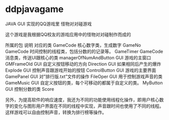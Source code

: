 # ddpjavagame
JAVA GUI 实现的QQ游戏里 怪物对对碰游戏

这个游戏是我根据QQ校友的游戏应用中的怪物对对碰制作而成的

所属的包	说明	                                  对应的类
GameCode	核心数字类，生成数字	                  GameNo
GameCode	时间控制的线程类，包括分数的的记录等。	GameTimer
GameCode	消息类，传送UI跟核心的类	              managerOfNumAndButton
GUI	      游戏的主窗口	                          GMFrameOld
GUI	      自定义按钮移动的方向	                  Direction
GUI	      如果相同后产生的爆炸	                  Explode
GUI	      控制声音跟游戏开始的按钮	              ControlButton
GUI	      游戏的主要界面	                        GamePanel
GUI	      对”排行版.txt”文件的操作              	FileOper
GUI	      用于控制游戏声音的类	                  GameMusic
GUI	      自定义按钮的类，每个可移动的都属于自定义的类。	MyButton
GUI     	控制分数的类	                          Score

另外，为提高软件的响应速度，我还为不同的功能使用线程化操作，即用户核心数字的变化与图形用户界面在不同的线程中实现，声音跟时间也使用了不同的线程。这样游戏可以自由控制声音，转换为排行榜等操作。

